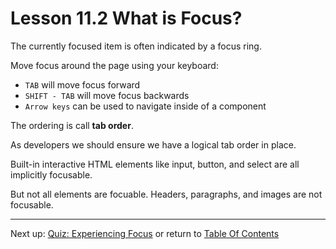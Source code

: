 # Lesson 11.2 What is Focus?

The currently focused item is often indicated by a focus ring.


Move focus around the page using your keyboard:

- `TAB` will move focus forward
- `SHIFT - TAB` will move focus backwards
- `Arrow keys` can be used to navigate inside of a component

The ordering is call **tab order**.

As developers we should ensure we have a logical tab order in place.

Built-in interactive HTML elements like input, button, and select are all implicitly focusable.

But not all elements are focuable. Headers, paragraphs, and images are not focusable.

- - -
Next up: [Quiz: Experiencing Focus](ND024_Part2_Lesson11_03.md) or return to [Table Of Contents](./ND024_TableOfContents.md)
